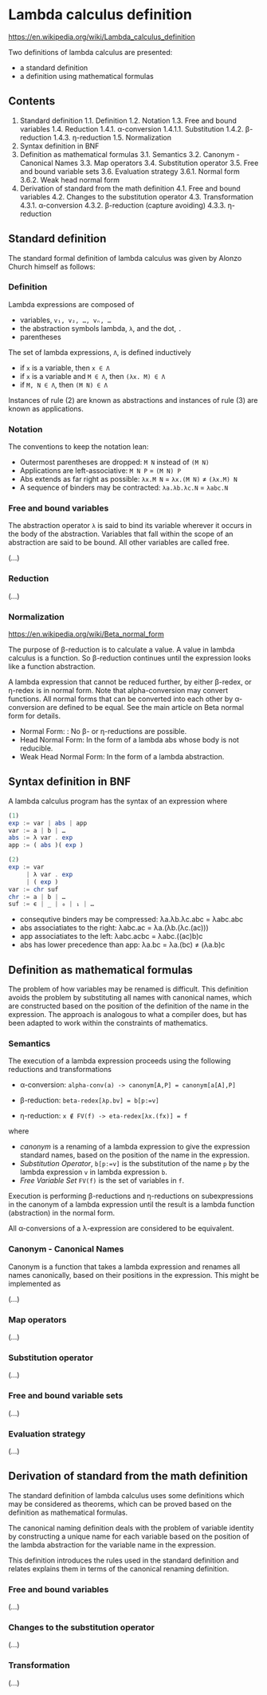 # Lambda calculus definition

https://en.wikipedia.org/wiki/Lambda_calculus_definition

Two definitions of lambda calculus are presented:
- a standard definition
- a definition using mathematical formulas

## Contents

1. Standard definition
  1.1. Definition
  1.2. Notation
  1.3. Free and bound variables
  1.4. Reduction
    1.4.1. α-conversion
      1.4.1.1. Substitution
    1.4.2. β-reduction
    1.4.3. η-reduction
  1.5. Normalization
2. Syntax definition in BNF
3. Definition as mathematical formulas
  3.1. Semantics
  3.2. Canonym - Canonical Names
  3.3. Map operators
  3.4. Substitution operator
  3.5. Free and bound variable sets
  3.6. Evaluation strategy
    3.6.1. Normal form
    3.6.2. Weak head normal form
4. Derivation of standard from the math definition
  4.1. Free and bound variables
  4.2. Changes to the substitution operator
  4.3. Transformation
    4.3.1. α-conversion
    4.3.2. β-reduction (capture avoiding)
    4.3.3. η-reduction


## Standard definition

The standard formal definition of lambda calculus was given by Alonzo Church himself as follows:

### Definition

Lambda expressions are composed of
- variables, `v₁, v₂, …, vₙ, …`
- the abstraction symbols lambda, `λ`, and the dot, `.`
- parentheses

The set of lambda expressions, `Λ`, is defined inductively
- if `x` is a variable, then `x ∈ Λ`
- if `x` is a variable and `M ∈ Λ`, then `(λx. M) ∈ Λ`
- if `M, N ∈ Λ`, then `(M N) ∈ Λ`

Instances of rule (2) are known as abstractions and instances of rule (3) are known as applications.

### Notation

The conventions to keep the notation lean:
- Outermost parentheses are dropped: `M N` instead of `(M N)`
- Applications are left-associative: `M N P` = `(M N) P`
- Abs extends as far right as possible: `λx.M N` = `λx.(M N)` ≠ `(λx.M) N`
- A sequence of binders may be contracted: `λa.λb.λc.N` = `λabc.N`

### Free and bound variables

The abstraction operator `λ` is said to bind its variable wherever it occurs in the body of the abstraction. Variables that fall within the scope of an abstraction are said to be bound. All other variables are called free.

(...)

### Reduction

(...)

### Normalization

https://en.wikipedia.org/wiki/Beta_normal_form

The purpose of β-reduction is to calculate a value. A value in lambda calculus is a function. So β-reduction continues until the expression looks like a function abstraction.

A lambda expression that cannot be reduced further, by either β-redex, or η-redex is in normal form. Note that alpha-conversion may convert functions. All normal forms that can be converted into each other by α-conversion are defined to be equal. See the main article on Beta normal form for details.

* Normal Form: : No β- or η-reductions are possible.
* Head Normal Form: In the form of a lambda abs whose body is not reducible.
* Weak Head Normal Form: In the form of a lambda abstraction.



## Syntax definition in BNF

A lambda calculus program has the syntax of an expression where

```hs bnf
(1)
exp := var | abs | app
var := a | b | …
abs := λ var . exp
app := ( abs )( exp )

(2)
exp := var
     | λ var . exp
     | ( exp )
var := chr suf
chr := a | b | …
suf := ϵ | _ | ₀ | ₁ | …
```

- consequtive binders may be compressed: λa.λb.λc.abc = λabc.abc
- abs associatiates to the right:             λabc.ac = λa.(λb.(λc.(ac)))
- app associatiates to the left:            λabc.acbc = λabc.((ac)b)c
- abs has lower precedence than app:  λa.bc = λa.(bc) ≠ (λa.b)c


## Definition as mathematical formulas

The problem of how variables may be renamed is difficult. This definition avoids the problem by substituting all names with canonical names, which are constructed based on the position of the definition of the name in the expression. The approach is analogous to what a compiler does, but has been adapted to work within the constraints of mathematics.

### Semantics

The execution of a lambda expression proceeds using the following reductions and transformations

* α-conversion: `alpha-conv(a) -> canonym[A,P] = canonym[a[A],P]`

* β-reduction: `beta-redex[λp.bv] = b[p:=v]`

* η-reduction: `x ∉ FV(f) -> eta-redex[λx.(fx)] = f`

where
* *canonym* is a renaming of a lambda expression to give the expression standard names, based on the position of the name in the expression.
* *Substitution Operator*, `b[p:=v]` is the substitution of the name `p` by the lambda expression `v` in lambda expression `b`.
* *Free Variable Set* `FV(f)` is the set of variables in `f`.

Execution is performing β-reductions and η-reductions on subexpressions in the canonym of a lambda expression until the result is a lambda function (abstraction) in the normal form.

All α-conversions of a λ-expression are considered to be equivalent.

### Canonym - Canonical Names

Canonym is a function that takes a lambda expression and renames all names canonically, based on their positions in the expression. This might be implemented as

(...)

### Map operators

(...)

### Substitution operator

(...)

### Free and bound variable sets

(...)

### Evaluation strategy

(...)







## Derivation of standard from the math definition

The standard definition of lambda calculus uses some definitions which may be considered as theorems, which can be proved based on the definition as mathematical formulas.

The canonical naming definition deals with the problem of variable identity by constructing a unique name for each variable based on the position of the lambda abstraction for the variable name in the expression.

This definition introduces the rules used in the standard definition and relates explains them in terms of the canonical renaming definition.

### Free and bound variables

(...)

### Changes to the substitution operator

(...)

### Transformation

(...)
